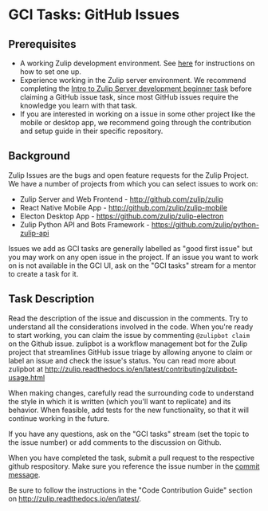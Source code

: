 # GCI Tasks: GitHub Issues

## Prerequisites

* A working Zulip development environment. See
  [here](https://github.com/zulip/zulip-gci/blob/master/README.md) for instructions
  on how to set one up.
* Experience working in the Zulip server environment.  We recommend
completing the
[Intro to Zulip Server development beginner task](https://github.com/zulip/zulip-gci/blob/master/tasks/intro-to-zulip-server.md)
before claiming a GitHub issue task, since most GitHub issues require
the knowledge you learn with that task.
* If you are interested in working on a issue in some other project like the
mobile or desktop app, we recommend going through the contribution and setup
guide in their specific repository.

## Background

Zulip Issues are the bugs and open feature requests for the Zulip Project.
We have a number of projects from which you can select issues to work on:

* Zulip Server and Web Frontend - http://github.com/zulip/zulip
* React Native Mobile App - http://github.com/zulip/zulip-mobile
* Electon Desktop App - https://github.com/zulip/zulip-electron
* Zulip Python API and Bots Framework - https://github.com/zulip/python-zulip-api

Issues we add as GCI tasks are generally labelled as "good first issue"
but you may work on any open issue in the project. If an issue you
want to work on is not available in the GCI UI, ask on the "GCI tasks"
stream for a mentor to create a task for it.

## Task Description

Read the description of the issue and discussion in the comments. Try to understand
all the considerations involved in the code. When you're ready to start working,
you can claim the issue by commenting `@zulipbot claim` on the Github issue.
zulipbot is a workflow management bot for the Zulip project that streamlines
GitHub issue triage by allowing anyone to claim or label an issue and check the
issue's status. You can read more about zulipbot at
http://zulip.readthedocs.io/en/latest/contributing/zulipbot-usage.html

When making changes, carefully read the surrounding code to understand
the style in which it is written (which you'll want to replicate)
and its behavior.  When feasible, add tests for the new functionality,
so that it will continue working in the future.

If you have any questions, ask on the "GCI tasks" stream (set the
topic to the issue number) or add comments to the discussion on
Github.

When you have completed the task, submit a pull request to the
respective github respository. Make sure you reference the issue
number in the
[commit message](https://zulip.readthedocs.io/en/latest/version-control.html#commit-messages).

Be sure to follow the instructions in the "Code Contribution Guide"
section on http://zulip.readthedocs.io/en/latest/.
